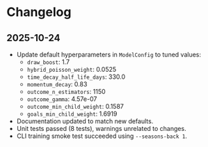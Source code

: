 # Changelog

## 2025-10-24

- Update default hyperparameters in `ModelConfig` to tuned values:
  - `draw_boost`: 1.7
  - `hybrid_poisson_weight`: 0.0525
  - `time_decay_half_life_days`: 330.0
  - `momentum_decay`: 0.83
  - `outcome_n_estimators`: 1150
  - `outcome_gamma`: 4.57e-07
  - `outcome_min_child_weight`: 0.1587
  - `goals_min_child_weight`: 1.6919
- Documentation updated to match new defaults.
- Unit tests passed (8 tests), warnings unrelated to changes.
- CLI training smoke test succeeded using `--seasons-back 1`.